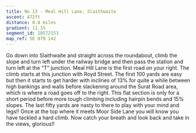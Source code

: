 ```yaml
---
title: No 13 - Meal Hill Lane, Slaithwaite
ascent: 472ft
distance: 0.8 miles
gradient: 11.1%
segment_id: 18572153
map_ref: SE 079 142
---
```


Go down into Slaithwaite and straight across the roundabout, climb the slope and turn left
under the railway bridge and then pass the station and turn left at the “T” junction. Meal
Hill Lane is the first road on your right. The climb starts at this junction with Royd Street. The
first 100 yards are easy but then it starts to get harder with inclines of 13% for quite a while
between high bankings and walls before slackening around the Surat Road area, which is
where a road goes off to the right. This flat section is only for a short period before more
tough climbing including hairpin bends and 15% slopes. The last fifty yards are nasty to
there to play with your mind and legs!! Once at the top where it meets Moor Side Lane you
will know you have tackled a hard climb. Now catch your breath and look back and take in
the views, glorious!!

